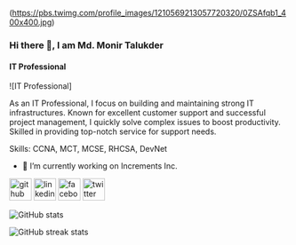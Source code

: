 (https://pbs.twimg.com/profile_images/1210569213057720320/0ZSAfqb1_400x400.jpg)

### Hi there 👋, I am Md. Monir Talukder
#### IT Professional
![IT Professional]

As an IT Professional, I focus on building and maintaining strong IT infrastructures. Known for excellent customer support and successful project management, I quickly solve complex issues to boost productivity. Skilled in providing top-notch service for support needs.

Skills: CCNA, MCT, MCSE, RHCSA, DevNet

- 🔭 I’m currently working on Increments Inc. 


[<img src='https://cdn.jsdelivr.net/npm/simple-icons@3.0.1/icons/github.svg' alt='github' height='40'>](https://github.com/https://github.com/monirtalukder07)  [<img src='https://cdn.jsdelivr.net/npm/simple-icons@3.0.1/icons/linkedin.svg' alt='linkedin' height='40'>](https://www.linkedin.com/in/https://www.linkedin.com/in/monirtalukder07//)  [<img src='https://cdn.jsdelivr.net/npm/simple-icons@3.0.1/icons/facebook.svg' alt='facebook' height='40'>](https://www.facebook.com/https://www.facebook.com/monirtalukder07)  [<img src='https://cdn.jsdelivr.net/npm/simple-icons@3.0.1/icons/twitter.svg' alt='twitter' height='40'>](https://twitter.com/https://twitter.com/monirtalukder07)  

![GitHub stats](https://github-readme-stats.vercel.app/api?username=https://github.com/monirtalukder07&show_icons=true)  

![GitHub streak stats](https://streak-stats.demolab.com/?user=https://github.com/monirtalukder07)  

